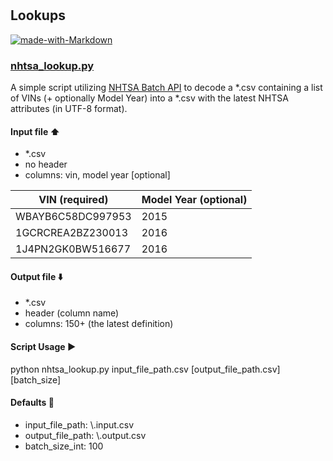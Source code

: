 #  

## Lookups

[![made-with-Markdown](https://img.shields.io/badge/Made%20with-Python_3.7-1f425f.svg)](http://commonmark.org)

### [nhtsa_lookup.py](nhtsa_lookup.py)

A simple script utilizing [NHTSA Batch API](https://vpic.nhtsa.dot.gov/api/) to decode a *.csv containing a list of VINs (+ optionally Model Year) into a *.csv with the latest NHTSA attributes (in UTF-8 format).

#### Input file :arrow_up:

- *.csv
- no header
- columns: vin, model year [optional]

| VIN (required)    | Model Year (optional)
| ------------------|-----------------------|
| WBAYB6C58DC997953 | 2015
| 1GCRCREA2BZ230013 | 2016
| 1J4PN2GK0BW516677 | 2016

#### Output file :arrow_down:

- *.csv
- header (column name)
- columns: 150+ (the latest definition)

#### Script Usage :arrow_forward:

python nhtsa_lookup.py input_file_path.csv [output_file_path.csv] [batch_size]

#### Defaults :small_blue_diamond:

- input_file_path:      \\.input.csv
- output_file_path:     \\.output.csv
- batch_size_int:       100
